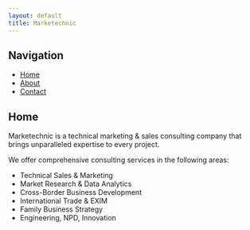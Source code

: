 ```yaml
---
layout: default
title: Marketechnic
---
```

## Navigation

- [Home](index.md)
- [About](about.md)
- [Contact](contact.md)

## Home

Marketechnic is a technical marketing & sales consulting company that brings unparalleled expertise to every project.

We offer comprehensive consulting services in the following areas:
- Technical Sales & Marketing
- Market Research & Data Analytics
- Cross-Border Business Development
- International Trade & EXIM 
- Family Business Strategy
- Engineering, NPD, Innovation
